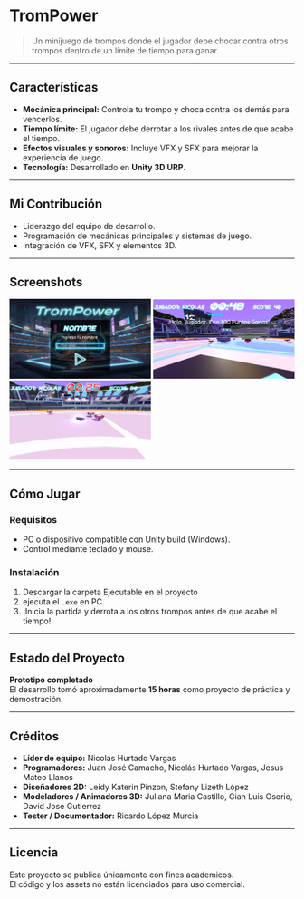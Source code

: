 # TromPower 

> Un minijuego de trompos donde el jugador debe chocar contra otros trompos dentro de un límite de tiempo para ganar.  

---

## Características
- **Mecánica principal:** Controla tu trompo y choca contra los demás para vencerlos.  
- **Tiempo límite:** El jugador debe derrotar a los rivales antes de que acabe el tiempo.  
- **Efectos visuales y sonoros:** Incluye VFX y SFX para mejorar la experiencia de juego.  
- **Tecnología:** Desarrollado en **Unity 3D URP**.  

---

## Mi Contribución
- Liderazgo del equipo de desarrollo.  
- Programación de mecánicas principales y sistemas de juego.  
- Integración de VFX, SFX y elementos 3D.  

---

## Screenshots
<img src="Docs/Login.PNG" width="250"/> <img src="Docs/Game.PNG" width="250"/> <img src="Docs/Game2.PNG" width="250"/>

---

## Cómo Jugar
### Requisitos
- PC o dispositivo compatible con Unity build (Windows).  
- Control mediante teclado y mouse.  

### Instalación
1. Descargar la carpeta Ejecutable en el proyecto
2. ejecuta el `.exe` en PC.  
3. ¡Inicia la partida y derrota a los otros trompos antes de que acabe el tiempo!  

---

## Estado del Proyecto
**Prototipo completado**  
El desarrollo tomó aproximadamente **15 horas** como proyecto de práctica y demostración.  

---

## Créditos
- **Líder de equipo:** Nicolás Hurtado Vargas  
- **Programadores:** Juan José Camacho, Nicolás Hurtado Vargas, Jesus Mateo Llanos  
- **Diseñadores 2D:** Leidy Katerin Pinzon, Stefany Lizeth López  
- **Modeladores / Animadores 3D:** Juliana Maria Castillo, Gian Luis Osorio, David Jose Gutierrez  
- **Tester / Documentador:** Ricardo López Murcia  

---

## Licencia
Este proyecto se publica únicamente con fines academicos.  
El código y los assets no están licenciados para uso comercial.  

